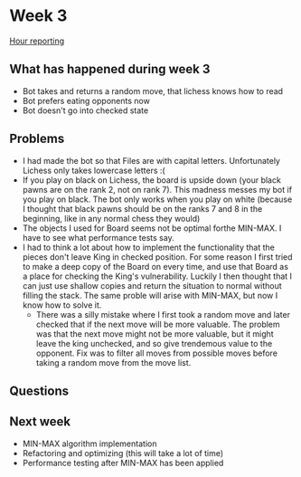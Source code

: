 # Week 3

[Hour reporting](/documentation/Hour_reporting.md)

## What has happened during week 3
* Bot takes and returns a random move, that lichess knows how to read
* Bot prefers eating opponents now
* Bot doesn't go into checked state


## Problems
* I had made the bot so that Files are with capital letters. Unfortunately Lichess only takes lowercase letters :(
* If you play on black on Lichess, the board is upside down (your black pawns are on the rank 2, not on rank 7). This madness messes my bot if you play on black. The bot only works when you play on white (because I thought that black pawns should be on the ranks 7 and 8 in the beginning, like in any normal chess they would)
* The objects I used for Board seems not be optimal forthe MIN-MAX. I have to see what performance tests say.
* I had to think a lot about how to implement the functionality that the pieces don't leave King in checked position. For some reason I first tried to make a deep copy of the Board on every time, and use that Board as a place for checking the King's vulnerability. Luckily I then thought that I can just use shallow copies and return the situation to normal without filling the stack. The same proble will arise with MIN-MAX, but now I know how to solve it.
    * There was a silly mistake where I first took a random move and later checked that if the next move will be more valuable. The problem was that the next move might not be more valuable, but it might leave the king unchecked, and so give trendemous value to the opponent. Fix was to filter all moves from possible moves before taking a random move from the move list.


## Questions



## Next week
* MIN-MAX algorithm implementation
* Refactoring and optimizing (this will take a lot of time)
* Performance testing after MIN-MAX has been applied

